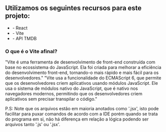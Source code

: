 <h2> Utilizamos os seguintes recursos para este projeto: </h2>
<ul>
  <li> - React    </li>
  <li> - Vite     </li>
  <li> - API TMDB </li>
</ul>
<h3> O que é o Vite afinal? </h3>
<p>
  "Vite é uma ferramenta de desenvolvimento de front-end construída com base no ecossistema do JavaScript. 
  Ela foi criada para melhorar a eficiência do desenvolvimento front-end, 
  tornando-o mais rápido e mais fácil para os desenvolvedores."
  "Vite usa a funcionalidade do ECMAScript 6, que permite que os desenvolvedores criem aplicativos usando módulos JavaScript.
  Ele usa o sistema de módulos nativo do JavaScript, que é nativo nos navegadores modernos, 
  permitindo que os desenvolvedores criem aplicativos sem precisar transpilar o código."
</p> 

 P.S: Note que os arquivos estão em maioria anotados como '.jsx', isto pode facilitar para puxar comandos de acordo com a IDE 
 porém quando se trata do programa em si, não há diferença em relação a lógica podendo ser arquivos tanto '.js' ou '.jsx'.
